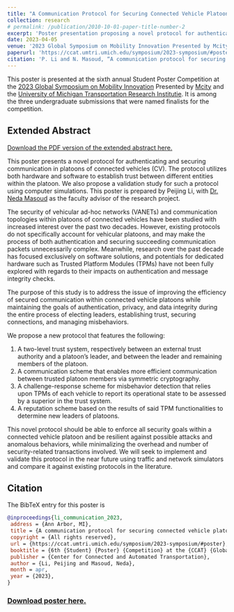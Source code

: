 ```yaml
---
title: "A Communication Protocol for Securing Connected Vehicle Platoons Using Joint Hardware-Software Means"
collection: research
# permalink: /publication/2010-10-01-paper-title-number-2
excerpt: 'Poster presentation proposing a novel protocol for authenticating and securing communication within connected vehicle platoons.'
date: 2023-04-05
venue: '2023 Global Symposium on Mobility Innovation Presented by Mcity and UMTRI'
paperurl: 'https://ccat.umtri.umich.edu/symposium/2023-symposium/#poster'
citation: 'P. Li and N. Masoud, “A communication protocol for securing connected vehicle platoons using joint hardware-software means,” in 6th Student Poster Competition at the CCAT Global Symposium, Ann Arbor, MI: Center for Connected and Automated Transportation, Apr. 2023. [Online].'
---
```


This poster is presented at the sixth annual Student Poster Competition at the [2023 Global Symposium on Mobility Innovation](https://ccat.umtri.umich.edu/symposium/2023-symposium/) Presented by [Mcity](https://mcity.umich.edu) and the [University of Michigan Transportation Research Institutie](https://umtri.umich.edu).
It is among the three undergraduate submissions that were named finalists for the competition.

## Extended Abstract

[Download the PDF version of the extended abstract here.](https://web.stanford.edu/~peli/files/CCAT-abstract.pdf)

This poster presents a novel protocol for authenticating and securing communication in platoons of connected vehicles (CV). The protocol utilizes both hardware and software to establish trust between different entities within the platoon. We also propose a validation study for such a protocol using computer simulations. This poster is prepared by Peijing Li, with [Dr. Neda Masoud](https://cee.engin.umich.edu/people/masoud-neda/) as the faculty advisor of the research project.

The security of vehicular ad-hoc networks (VANETs) and communication topologies within platoons of
connected vehicles have been studied with increased interest over the past two decades. However, existing protocols do not specifically account for vehicular platoons, and may make the process of both authentication and securing succeeding communication packets unnecessarily complex. Meanwhile, research over the past decade has focused exclusively on software solutions, and potentials for dedicated hardware such as Trusted Platform Modules (TPMs) have not been fully explored with regards to their impacts on authentication and message integrity checks.

The purpose of this study is to address the issue of improving the efficiency of secured communication within connected vehicle platoons while maintaining the goals of authentication, privacy, and data integrity during the entire process of electing leaders, establishing trust, securing connections, and managing misbehaviors.

We propose a new protocol that features the following:

1. A two-level trust system, respectively between an external trust authority and a platoon’s leader, and between the leader and remaining members of the platoon.
2. A communication scheme that enables more efficient communication between trusted platoon members
via symmetric cryptography.
3. A challenge-response scheme for misbehavior detection that relies upon TPMs of each vehicle to report
its operational state to be assessed by a superior in the trust system.
4. A reputation scheme based on the results of said TPM functionalities to determine new leaders of
platoons.

This novel protocol should be able to enforce all security goals within a connected vehicle platoon and be resilient against possible attacks and anomalous behaviors, while minimalizing the overhead and number of security-related transactions involved. 
We will seek to implement and validate this protocol in the near future using traffic and network simulators and compare it against existing protocols in the literature.

## Citation

The BibTeX entry for this poster is

```bibtex
@inproceedings{li_communication_2023,
 address = {Ann Arbor, MI},
 title = {A communication protocol for securing connected vehicle platoons using joint hardware-software means},
 copyright = {All rights reserved},
 url = {https://ccat.umtri.umich.edu/symposium/2023-symposium/#poster},
 booktitle = {6th {Student} {Poster} {Competition} at the {CCAT} {Global} {Symposium}},
 publisher = {Center for Connected and Automated Transportation},
 author = {Li, Peijing and Masoud, Neda},
 month = apr,
 year = {2023},
}
```

### [Download poster here.](https://web.stanford.edu/~peli/files/CCAT-poster.pdf)

<!-- ## Recommended citation

Li P, Masoud N (2023) A Communication Protocol for Securing Connected Vehicle Platoons Using Joint Hardware-Software Means. Poster presented at the 2023 Global Symposium on Mobility Innovation Presented by Mcity and UMTRI, Ann Arbor, MI, USA. -->
